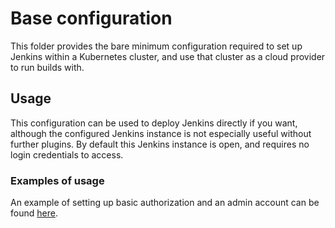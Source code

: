 # Base configuration
This folder provides the bare minimum configuration required to set up Jenkins within a Kubernetes cluster, and use that cluster as a cloud provider to run builds with.

## Usage
This configuration can be used to deploy Jenkins directly if you want, although the configured Jenkins instance is not especially useful without further plugins. By default this Jenkins instance is open, and requires no login credentials to access.

### Examples of usage
An example of setting up basic authorization and an admin account can be found [here](../examples/admin-password/README.md).

